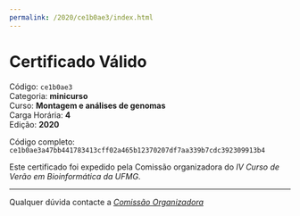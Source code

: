 ```yaml
---
permalink: /2020/ce1b0ae3/index.html
---
```


# Certificado Válido

Código: `ce1b0ae3`<br>
Categoria: **minicurso**<br>
Curso: **Montagem e análises de genomas**<br>
Carga Horária: **4**<br>
Edição: **2020**<br>


Código completo: `ce1b0ae3a47bb441783413cff02a465b12370207df7aa339b7cdc392309913b4`


Este certificado foi expedido pela Comissão organizadora do *IV Curso de Verão em Bioinformática da UFMG*.

----

Qualquer dúvida contacte a [_Comissão Organizadora_](<mailto:cursobioinfoufmg@gmail.com$subject=[Certificados]>)


